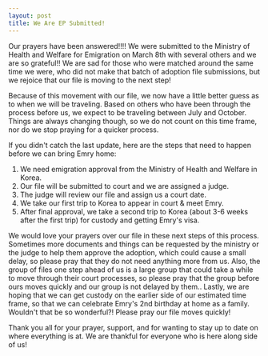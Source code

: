 ```yaml
---
layout: post
title: We Are EP Submitted!
---
```


Our prayers have been answered!!!! We were submitted to the Ministry of Health and Welfare for Emigration on March 8th with several others and we are so grateful!! We are sad for those who were matched around the same time we were, who did not make that batch of adoption file submissions, but we rejoice that our file is moving to the next step!

Because of this movement with our file, we now have a little better guess as to when we will be traveling. Based on others who have been through the process before us, we expect to be traveling between July and October. Things are always changing though, so we do not count on this time frame, nor do we stop praying for a quicker process.

If you didn't catch the last update, here are the steps that need to happen before we can bring Emry home:

1. We need emigration approval from the Ministry of Health and Welfare in Korea.
2. Our file will be submitted to court and we are assigned a judge.
3. The judge will review our file and assign us a court date.
4. We take our first trip to Korea to appear in court & meet Emry.
5. After final approval, we take a second trip to Korea (about 3-6 weeks after the first trip) for custody and getting Emry's visa.

We would love your prayers over our file in these next steps of this process. Sometimes more documents and things can be requested by the ministry or the judge to help them approve the adoption, which could cause a small delay, so please pray that they do not need anything more from us. Also, the group of files one step ahead of us is a large group that could take a while to move through their court processes, so please pray that the group before ours moves quickly and our group is not delayed by them.. Lastly, we are hoping that we can get custody on the earlier side of our estimated time frame, so that we can celebrate Emry's 2nd birthday at home as a family. Wouldn't that be so wonderful?! Please pray our file moves quickly!

Thank you all for your prayer, support, and for wanting to stay up to date on where everything is at. We are thankful for everyone who is here along side of us!
